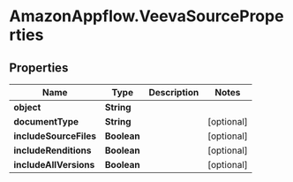 # AmazonAppflow.VeevaSourceProperties

## Properties

Name | Type | Description | Notes
------------ | ------------- | ------------- | -------------
**object** | **String** |  | 
**documentType** | **String** |  | [optional] 
**includeSourceFiles** | **Boolean** |  | [optional] 
**includeRenditions** | **Boolean** |  | [optional] 
**includeAllVersions** | **Boolean** |  | [optional] 



